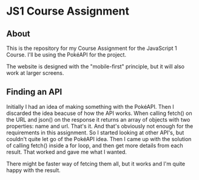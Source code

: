 # JS1 Course Assignment

## About

This is the repository for my Course Assignment for the JavaScript 1 Course.
I'll be using the PokéAPI for the project.

The website is designed with the "mobile-first" principle, but it will also work at larger screens.

## Finding an API

Initially I had an idea of making something with the PokéAPI. Then I discarded the idea beacuse of how the API works. When calling fetch() on the URL and json() on the response it returns an array of objects with two properties: name and url. That's it. And that's obviously not enough for the requirements in this assignment. So I started looking at other API's, but couldn't quite let go of the PokéAPI idea. Then I came up with the solution of calling fetch() inside a for loop, and then get more details from each result. That worked and gave me what I wanted. 

There might be faster way of fetcing them all, but it works and I'm quite happy with the result.
